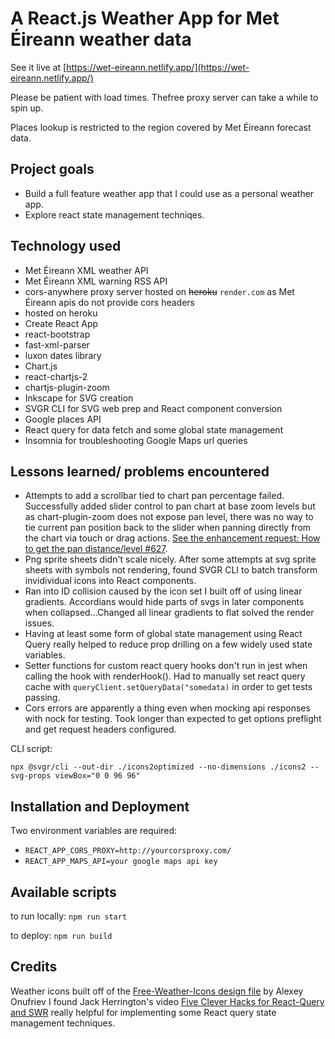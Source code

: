 # A React.js Weather App for Met Éireann weather data

See it live at [https://wet-eireann.netlify.app/](https://wet-eireann.netlify.app/)

Please be patient with load times. Thefree proxy server can take a while to spin up.

Places lookup is restricted to the region covered by Met Éireann forecast data.

## Project goals

- Build a full feature weather app that I could use as a personal weather app.
- Explore react state management techniqes.

## Technology used

- Met Éireann XML weather API
- Met Éireann XML warning RSS API
- cors-anywhere proxy server hosted on ~~heroku~~ `render.com` as Met Éireann apis do not provide cors headers
- hosted on heroku
- Create React App
- react-bootstrap
- fast-xml-parser
- luxon dates library
- Chart.js
- react-chartjs-2
- chartjs-plugin-zoom
- Inkscape for SVG creation
- SVGR CLI for SVG web prep and React component conversion
- Google places API
- React query for data fetch and some global state management
- Insomnia for troubleshooting Google Maps url queries

## Lessons learned/ problems encountered

- Attempts to add a scrollbar tied to chart pan percentage failed. Successfully added slider control to pan chart at base zoom levels but as chart-plugin-zoom does not expose pan level, there was no way to tie current pan position back to the slider when panning directly from the chart via touch or drag actions. [See the enhancement request: How to get the pan distance/level #627](https://github.com/chartjs/chartjs-plugin-zoom/issues/627).
- Png sprite sheets didn't scale nicely. After some attempts at svg sprite sheets with symbols not rendering, found SVGR CLI to batch transform invidividual icons into React components.
- Ran into ID collision caused by the icon set I built off of using linear gradients. Accordians would hide parts of svgs in later components when collapsed...Changed all linear gradients to flat solved the render issues.
- Having at least some form of global state management using React Query really helped to reduce prop drilling on a few widely used state variables.
- Setter functions for custom react query hooks don't run in jest when calling the hook with renderHook(). Had to manually set react query cache with `queryClient.setQueryData("somedata)` in order to get tests passing.
- Cors errors are apparently a thing even when mocking api responses with nock for testing. Took longer than expected to get options preflight and get request headers configured.

CLI script:

```
npx @svgr/cli --out-dir ./icons2optimized --no-dimensions ./icons2 --svg-props viewBox="0 0 96 96"
```

## Installation and Deployment

Two environment variables are required:

- `REACT_APP_CORS_PROXY=http://yourcorsproxy.com/`
- `REACT_APP_MAPS_API=your google maps api key`

## Available scripts

to run locally: `npm run start`

to deploy: `npm run build`

## Credits

Weather icons built off of the [Free-Weather-Icons design file](https://dribbble.com/shots/3761552-Free-Weather-Icons) by Alexey Onufriev
I found Jack Herrington's video [Five Clever Hacks for React-Query and SWR](https://www.youtube.com/watch?v=JaM2rExmmqs) really helpful for implementing some React query state management techniques.
